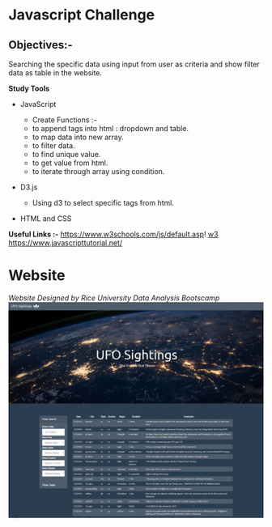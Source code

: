 # Javascript Challenge

## Objectives:- 

Searching the specific data using input from user as criteria and show filter data as table in the website.

**Study Tools** 
* JavaScript 
  * Create Functions :-
   * to append tags into html : dropdown and table.
   * to map data into new array.
   * to filter data.
   * to find unique value.
   * to get value from html.
   * to iterate through array using condition.
   
* D3.js
  * Using d3 to select specific tags from html.
  
* HTML and CSS

**Useful Links :-**
https://www.w3schools.com/js/default.asp!
[w3](https://www.w3schools.com/js/default.asp)
https://www.javascripttutorial.net/
# Website 
*Website Designed by Rice University Data Analysis Bootscamp* 
![Website](/UFO-Level-1/image/website.png)

